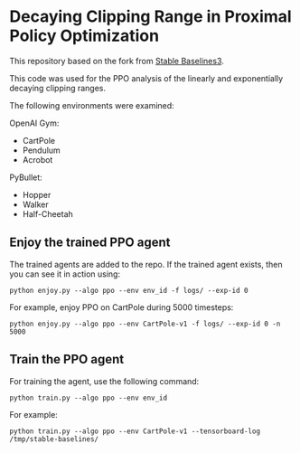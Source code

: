 # Decaying Clipping Range in Proximal Policy Optimization

This repository based on the fork from [Stable Baselines3](https://github.com/DLR-RM/stable-baselines3).

This code was used for the PPO analysis of the linearly and exponentially decaying clipping ranges.

The following environments were examined:

OpenAI Gym:
- CartPole
- Pendulum
- Acrobot

PyBullet:
- Hopper
- Walker
- Half-Cheetah


## Enjoy the trained  PPO agent

The trained agents are added to the repo. If the trained agent exists, then you can see it in action using:
```
python enjoy.py --algo ppo --env env_id -f logs/ --exp-id 0
```

For example, enjoy PPO on CartPole during 5000 timesteps:
```
python enjoy.py --algo ppo --env CartPole-v1 -f logs/ --exp-id 0 -n 5000
```

## Train the PPO agent

For training the agent, use the following command:
```
python train.py --algo ppo --env env_id
```

For example:
```
python train.py --algo ppo --env CartPole-v1 --tensorboard-log /tmp/stable-baselines/
```



